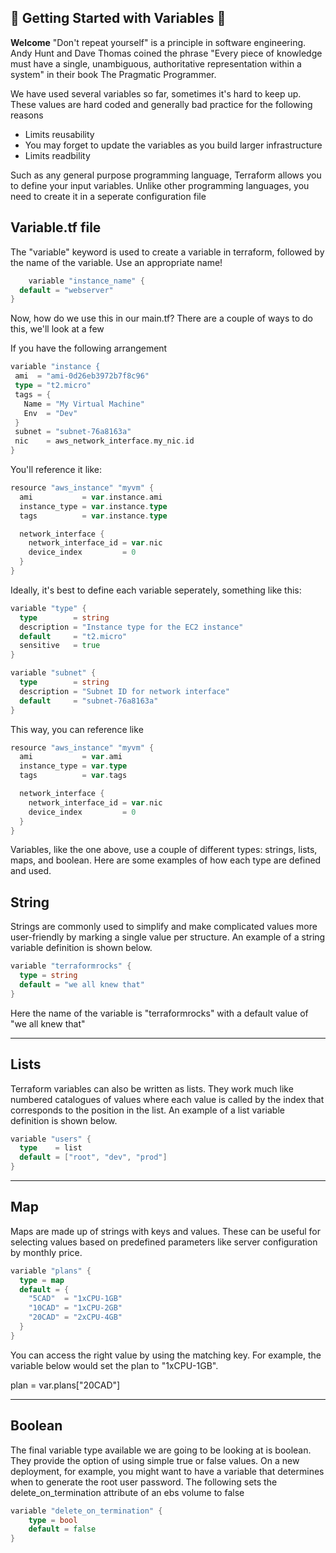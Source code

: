 ## 🌟 **Getting Started with Variables** 🌟
**Welcome** "Don't repeat yourself" is a principle in software engineering. Andy Hunt and Dave Thomas coined the phrase "Every piece of knowledge must have a single, unambiguous, authoritative representation within a system" in their book The Pragmatic Programmer.

We have used several variables so far, sometimes it's hard to keep up. These values are hard coded and generally bad practice for the following reasons
- Limits reusability
- You may forget to update the variables as you build larger infrastructure
- Limits readbility

Such as any general purpose programming language, Terraform allows you to define your input variables. Unlike other programming languages, you need to create it in a seperate configuration file

## **Variable.tf file**
The "variable" keyword is used to create a variable in terraform, followed by the name of the variable. Use an appropriate name!

```go
    variable "instance_name" {
  default = "webserver"
}
```

Now, how do we use this in our main.tf?
There are a couple of ways to do this, we'll look at a few

If you have the following arrangement

```go
variable "instance {
 ami  = "ami-0d26eb3972b7f8c96"
 type = "t2.micro"
 tags = {
   Name = "My Virtual Machine"
   Env  = "Dev"
 }
 subnet = "subnet-76a8163a"
 nic    = aws_network_interface.my_nic.id
}
```
You'll reference it like: 

```go
resource "aws_instance" "myvm" {
  ami           = var.instance.ami
  instance_type = var.instance.type
  tags          = var.instance.type

  network_interface {
    network_interface_id = var.nic
    device_index         = 0
  }
}
```

Ideally, it's best to define each variable seperately, something like this:

```go
variable "type" {
  type        = string
  description = "Instance type for the EC2 instance"
  default     = "t2.micro"
  sensitive   = true
}

variable "subnet" {
  type        = string
  description = "Subnet ID for network interface"
  default     = "subnet-76a8163a"
}
```

This way, you can reference like

```go
resource "aws_instance" "myvm" {
  ami           = var.ami
  instance_type = var.type
  tags          = var.tags

  network_interface {
    network_interface_id = var.nic
    device_index         = 0
  }
}

```

Variables, like the one above, use a couple of different types: strings, lists, maps, and boolean. Here are some examples of how each type are defined and used.

## **String**
Strings are commonly used to simplify and make complicated values more user-friendly by marking a single value per structure. An example of a string variable definition is shown below.

```go
variable "terraformrocks" {
  type = string
  default = "we all knew that"
}
```
Here the name of the variable is "terraformrocks" with a default value of "we all knew that"

---------------------------------------------
## **Lists**
Terraform variables can also be written as lists. They work much like numbered catalogues of values where each value is called by the index that corresponds to the position in the list. An example of a list variable definition is shown below.

```go
variable "users" {
  type    = list
  default = ["root", "dev", "prod"]
}
```
-----------------------------------------------------------------------------------


## **Map**
Maps are made up of strings with keys and values. These can be useful for selecting values based on predefined parameters like server configuration by monthly price.

```go
variable "plans" {
  type = map
  default = {
    "5CAD"  = "1xCPU-1GB"
    "10CAD" = "1xCPU-2GB"
    "20CAD" = "2xCPU-4GB"
  }
}
```
You can access the right value by using the matching key. For example, the variable below would set the plan to "1xCPU-1GB".

plan = var.plans["20CAD"]

------------------------------------------------------------------------------------
## **Boolean**
The final variable type available we are going to be looking at is boolean. They provide the option of using simple true or false values. On a new deployment, for example, you might want to have a variable that determines when to generate the root user password. The following sets the delete_on_termination attribute of an ebs volume to false

```go
variable "delete_on_termination" {
    type = bool
    default = false
}
```
